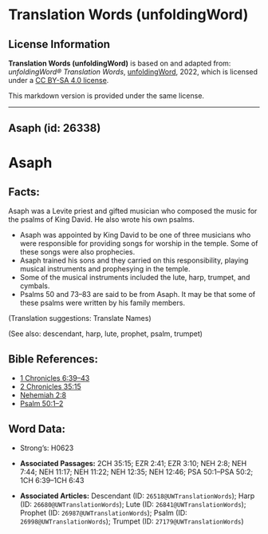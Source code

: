 # Translation Words (unfoldingWord)

## License Information

**Translation Words (unfoldingWord)** is based on and adapted from: _unfoldingWord® Translation Words_, [unfoldingWord](https://unfoldingword.org/utw), 2022, which is licensed under a [CC BY-SA 4.0 license](https://creativecommons.org/licenses/by-sa/4.0/legalcode.en).

This markdown version is provided under the same license.



--------------------------------

## Asaph (id: 26338)

Asaph
=====

Facts:
------

Asaph was a Levite priest and gifted musician who composed the music for the psalms of King David. He also wrote his own psalms.

* Asaph was appointed by King David to be one of three musicians who were responsible for providing songs for worship in the temple. Some of these songs were also prophecies.
* Asaph trained his sons and they carried on this responsibility, playing musical instruments and prophesying in the temple.
* Some of the musical instruments included the lute, harp, trumpet, and cymbals.
* Psalms 50 and 73–83 are said to be from Asaph. It may be that some of these psalms were written by his family members.

(Translation suggestions: Translate Names)

(See also: descendant, harp, lute, prophet, psalm, trumpet)

Bible References:
-----------------

* [1 Chronicles 6:39–43](https://ref.ly/1Chr6:39-1Chr6:43)
* [2 Chronicles 35:15](https://ref.ly/2Chr35:15)
* [Nehemiah 2:8](https://ref.ly/Neh2:8)
* [Psalm 50:1–2](https://ref.ly/Ps50:1-Ps50:2)

Word Data:
----------

* Strong’s: H0623

* **Associated Passages:** 2CH 35:15; EZR 2:41; EZR 3:10; NEH 2:8; NEH 7:44; NEH 11:17; NEH 11:22; NEH 12:35; NEH 12:46; PSA 50:1–PSA 50:2; 1CH 6:39–1CH 6:43
* **Associated Articles:** Descendant (ID: `26518@UWTranslationWords`); Harp (ID: `26680@UWTranslationWords`); Lute (ID: `26841@UWTranslationWords`); Prophet (ID: `26987@UWTranslationWords`); Psalm (ID: `26998@UWTranslationWords`); Trumpet (ID: `27179@UWTranslationWords`)

